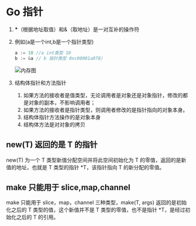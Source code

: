 

# Go 指针



1. **\***（根据地址取值）和&（取地址）是一对互补的操作符

2. 例如(a是一个int,b是一个指针类型)

   ```go
   a := 10 //a int类型 10
   b := &a // b 指针类型 0xc00001a078）
   ```

   ![内存图](https://wimg.misiyu.cn/images/2020/8/2020-08-19_848ecd87446bef7d16eb9199c7623af8.png?x-oss-process=style/common)

3. 结构体指针和方法指针

   1. 如果方法的接收者是值类型，无论调用者是对象还是对象指针，修改的都是对象的副本，不影响调用者；
   2. 如果方法的接收者是指针类型，则调用者修改的是指针指向的对象本身。
   3. 结构体指针方法操作的是对象本身
   4. 结构体方法是对对象的拷贝

## new(T) 返回的是 T 的指针

new(T) 为一个 T 类型新值分配空间并将此空间初始化为 T 的零值，返回的是新值的地址，也就是 T 类型的指针 *T，该指针指向 T 的新分配的零值。

## make 只能用于 slice,map,channel

make 只能用于 slice，map，channel 三种类型，make(T, args) 返回的是初始化之后的 T 类型的值，这个新值并不是 T 类型的零值，也不是指针 *T，是经过初始化之后的 T 的引用。